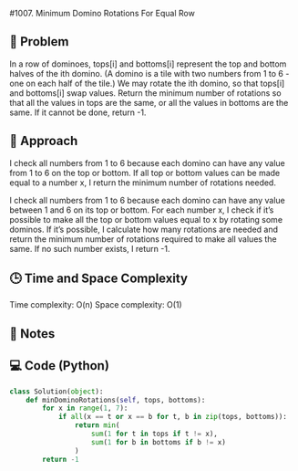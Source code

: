 #1007. Minimum Domino Rotations For Equal Row

## 🧠 Problem
In a row of dominoes, tops[i] and bottoms[i] represent the top and bottom halves of the ith domino. (A domino is a tile with two numbers from 1 to 6 - one on each half of the tile.)
We may rotate the ith domino, so that tops[i] and bottoms[i] swap values.
Return the minimum number of rotations so that all the values in tops are the same, or all the values in bottoms are the same.
If it cannot be done, return -1.

## 🧩 Approach
I check all numbers from 1 to 6 because each domino can have any value from 1 to 6 on the top or bottom.
If all top or bottom values can be made equal to a number x, I return the minimum number of rotations needed.

I check all numbers from 1 to 6 because each domino can have any value between 1 and 6 on its top or bottom.
For each number x, I check if it’s possible to make all the top or bottom values equal to x by rotating some dominos.
If it’s possible, I calculate how many rotations are needed and return the minimum number of rotations required to make all values the same.
If no such number exists, I return -1.
## 🕒 Time and Space Complexity
Time complexity: O(n) 
Space complexity: O(1) 
## 🤔 Notes

## 💻 Code (Python)
```python
class Solution(object):
    def minDominoRotations(self, tops, bottoms):
        for x in range(1, 7): 
            if all(x == t or x == b for t, b in zip(tops, bottoms)):
                return min(
                    sum(1 for t in tops if t != x), 
                    sum(1 for b in bottoms if b != x)
                )
        return -1

```
